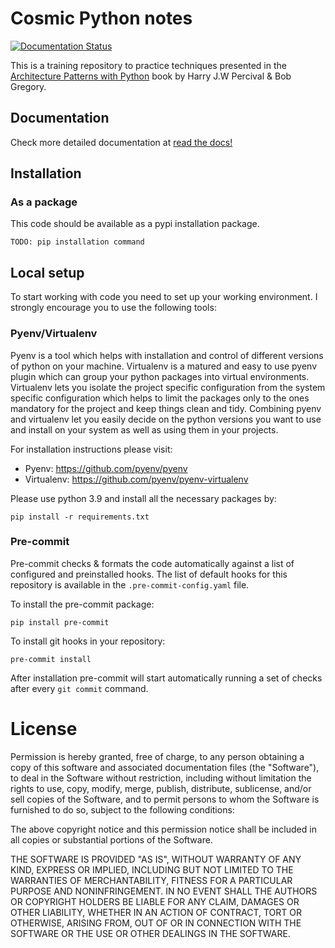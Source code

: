 # Cosmic Python notes

[![Documentation Status](https://readthedocs.org/projects/cosmic-python-thoughts/badge/?version=latest)](https://cosmic-python-thoughts.readthedocs.io/en/latest/?badge=latest)

This is a training repository to practice techniques presented in the
[Architecture Patterns with Python](http://www.cosmicpython.com) book by Harry J.W Percival & Bob Gregory.

## Documentation

Check more detailed documentation at [read the docs!](https://cosmic-python-thoughts.readthedocs.io)

## Installation

### As a package

This code should be available as a pypi installation package.

```
TODO: pip installation command
```

## Local setup

To start working with code you need to set up your working environment. I strongly encourage you to use the following tools:

### Pyenv/Virtualenv

Pyenv is a tool which helps with installation and control of different versions of python on your machine.
Virtualenv is a matured and easy to use pyenv plugin which can group your python packages into virtual environments.
Virtualenv lets you isolate the project specific configuration from the system specific configuration which helps to
limit the packages only to the ones mandatory for the project and keep things clean and tidy.
Combining pyenv and virtualenv let you easily decide on the python versions you want to use and install on your system
as well as using them in your projects.

For installation instructions please visit:

* Pyenv: <https://github.com/pyenv/pyenv>
* Virtualenv: <https://github.com/pyenv/pyenv-virtualenv>

Please use python 3.9 and install all the necessary packages by:
```
pip install -r requirements.txt
```

### Pre-commit
Pre-commit checks & formats the code automatically against a list of configured and preinstalled hooks.
The list of default hooks for this repository is available in the `.pre-commit-config.yaml` file.

To install the pre-commit package:

```
pip install pre-commit
```

To install git hooks in your repository:

```
pre-commit install
```

After installation pre-commit will start automatically running a set of checks after every ``git commit`` command.

# License

Permission is hereby granted, free of charge, to any person obtaining a copy of this software and associated documentation files (the "Software"), to deal in the Software without restriction, including without limitation the rights to use, copy, modify, merge, publish, distribute, sublicense, and/or sell copies of the Software, and to permit persons to whom the Software is furnished to do so, subject to the following conditions:

The above copyright notice and this permission notice shall be included in all copies or substantial portions of the Software.

THE SOFTWARE IS PROVIDED "AS IS", WITHOUT WARRANTY OF ANY KIND, EXPRESS OR IMPLIED, INCLUDING BUT NOT LIMITED TO THE WARRANTIES OF MERCHANTABILITY, FITNESS FOR A PARTICULAR PURPOSE AND NONINFRINGEMENT. IN NO EVENT SHALL THE AUTHORS OR COPYRIGHT HOLDERS BE LIABLE FOR ANY CLAIM, DAMAGES OR OTHER LIABILITY, WHETHER IN AN ACTION OF CONTRACT, TORT OR OTHERWISE, ARISING FROM, OUT OF OR IN CONNECTION WITH THE SOFTWARE OR THE USE OR OTHER DEALINGS IN THE SOFTWARE.
